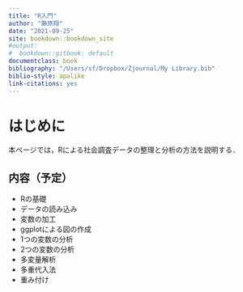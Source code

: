 ```yaml
--- 
title: "R入門"
author: "藤原翔"
date: "2021-09-25"
site: bookdown::bookdown_site
#output:
#  bookdown::gitbook: default
documentclass: book
bibliography: "/Users/sf/Dropbox/Zjournal/My Library.bib"
biblio-style: apalike
link-citations: yes
---
```











# はじめに

本ページでは，Rによる社会調査データの整理と分析の方法を説明する．

## 内容（予定）
- Rの基礎
- データの読み込み
- 変数の加工
- ggplotによる図の作成
- 1つの変数の分析
- 2つの変数の分析
- 多変量解析
- 多重代入法
- 重み付け


